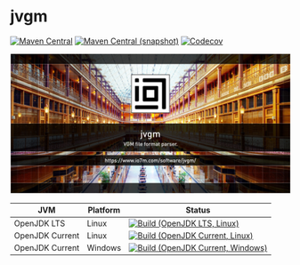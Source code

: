 jvgm
===

[![Maven Central](https://img.shields.io/maven-central/v/com.io7m.jvgm/com.io7m.jvgm.svg?style=flat-square)](http://search.maven.org/#search%7Cga%7C1%7Cg%3A%22com.io7m.jvgm%22)
[![Maven Central (snapshot)](https://img.shields.io/nexus/s/https/s01.oss.sonatype.org/com.io7m.jvgm/com.io7m.jvgm.svg?style=flat-square)](https://s01.oss.sonatype.org/content/repositories/snapshots/com/io7m/jvgm/)
[![Codecov](https://img.shields.io/codecov/c/github/io7m/jvgm.svg?style=flat-square)](https://codecov.io/gh/io7m/jvgm)

![jvgm](./src/site/resources/jvgm.jpg?raw=true)

| JVM             | Platform | Status |
|-----------------|----------|--------|
| OpenJDK LTS     | Linux    | [![Build (OpenJDK LTS, Linux)](https://img.shields.io/github/workflow/status/io7m/jvgm/main-openjdk_lts-linux)](https://github.com/io7m/jvgm/actions?query=workflow%3Amain-openjdk_lts-linux) |
| OpenJDK Current | Linux    | [![Build (OpenJDK Current, Linux)](https://img.shields.io/github/workflow/status/io7m/jvgm/main-openjdk_current-linux)](https://github.com/io7m/jvgm/actions?query=workflow%3Amain-openjdk_current-linux)
| OpenJDK Current | Windows  | [![Build (OpenJDK Current, Windows)](https://img.shields.io/github/workflow/status/io7m/jvgm/main-openjdk_current-windows)](https://github.com/io7m/jvgm/actions?query=workflow%3Amain-openjdk_current-windows)

